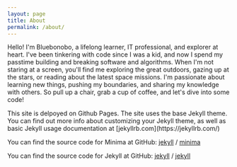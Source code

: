 ```yaml
---
layout: page
title: About
permalink: /about/
---
```


<p>Hello! I'm Bluebonobo, a lifelong learner, IT professional, and explorer at heart. I've been tinkering with code since I was a kid, and now I spend my passtime building and breaking software and algorithms. When I'm not staring at a screen, you'll find me exploring the great outdoors, gazing up at the stars, or reading about the latest space missions. I'm passionate about learning new things, pushing my boundaries, and sharing my knowledge with others. So pull up a chair, grab a cup of coffee, and let's dive into some code! </p>
<p>
<p>
<p>
<p>
<p>
This site is delpoyed on Github Pages. The site uses the base Jekyll theme. You can find out more info about customizing your Jekyll theme, as well as basic Jekyll usage documentation at [jekyllrb.com](https://jekyllrb.com/)

You can find the source code for Minima at GitHub:
[jekyll][jekyll-organization] /
[minima](https://github.com/jekyll/minima)

You can find the source code for Jekyll at GitHub:
[jekyll][jekyll-organization] /
[jekyll](https://github.com/jekyll/jekyll)


[jekyll-organization]: https://github.com/jekyll
